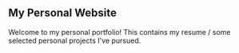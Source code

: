 ## My Personal Website

Welcome to my personal portfolio! This contains my resume / some selected personal projects I've pursued.

